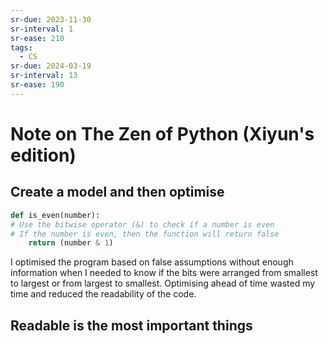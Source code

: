 ```yaml
---
sr-due: 2023-11-30
sr-interval: 1
sr-ease: 210
tags:
  - CS
sr-due: 2024-03-19
sr-interval: 13
sr-ease: 190
---
```

# Note on The Zen of Python (Xiyun's edition)

## Create a model and then optimise

```python
def is_even(number):
# Use the bitwise operator (&) to check if a number is even 
# If the number is even, then the function will return false 
	return (number & 1)
```
I optimised the program based on false assumptions without enough information when I needed to know if the bits were arranged from smallest to largest or from largest to smallest. Optimising ahead of time wasted my time and reduced the readability of the code.

## Readable is the most important things
